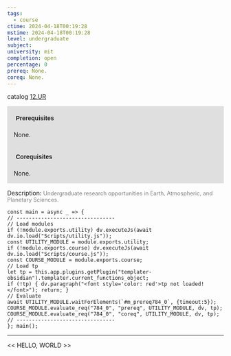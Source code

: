 ```yaml
---
tags:
  - course
ctime: 2024-04-18T00:19:28
mstime: 2024-04-18T00:19:28
level: undergraduate
subject: 
university: mit
completion: open
percentage: 0
prereq: None.
coreq: None.
---
```


catalog [12.UR](http://student.mit.edu/catalog/m12a.html#12.UR)

<span style="display: block; padding: 15px; background-color: rgb(100, 100, 100, 0.2);"><font id="m_prereq784_0" style="display: block; font-family: Arial, sans-serif; font-weight: bold; padding: 5px">Prerequisites</font><br><span id="prereq784_0">None.</span></span>
<span style="display: block; padding: 15px; background-color: rgb(100, 100, 100, 0.2);"><font id="m_coreq784_0" style="display: block; font-family: Arial, sans-serif; font-weight: bold; padding: 5px">Corequisites</font><br><span id="coreq784_0">None.</span></span>

<font style="">Description:</font>
<font style="color: grey; font-size: 0.8rem;">Undergraduate research opportunities in Earth, Atmospheric, and Planetary Sciences.</font>

```dataviewjs
const main = async _ => {
// --------------------------------
// Load modules
if (!module.exports.utility) dv.executeJs(await dv.io.load("Scripts/utility.js"));
const UTILITY_MODULE = module.exports.utility;
if (!module.exports.course) dv.executeJs(await dv.io.load("Scripts/course.js"));
const COURSE_MODULE = module.exports.course;
// Load tp
let tp = this.app.plugins.getPlugin("templater-obsidian").templater.current_functions_object;
if (!tp) { dv.paragraph("<font style='color: red'>tp not loaded!</font>"); return; }
// Evaluate
await UTILITY_MODULE.waitForElements(`#m_prereq784_0`, {timeout:5});
COURSE_MODULE.evaluate_req("784_0", "prereq", UTILITY_MODULE, dv, tp);
COURSE_MODULE.evaluate_req("784_0", "coreq", UTILITY_MODULE, dv, tp);
// --------------------------------
}; main();
```

---

<< HELLO, WORLD >>
